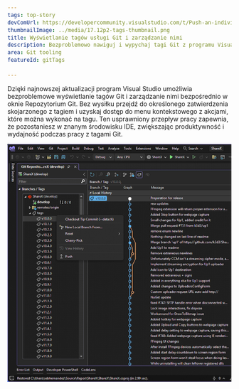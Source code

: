 ```yaml
---
tags: top-story
devComUrl: https://developercommunity.visualstudio.com/t/Push-an-individual-tag-from-Visual-Studi/1332043
thumbnailImage: ../media/17.12p2-tags-thumbnail.png
title: Wyświetlanie tagów usługi Git i zarządzanie nimi
description: Bezproblemowo nawiguj i wypychaj tagi Git z programu Visual Studio.
area: Git tooling
featureId: gitTags

---
```



Dzięki najnowszej aktualizacji program Visual Studio umożliwia bezproblemowe wyświetlanie tagów Git i zarządzanie nimi bezpośrednio w oknie Repozytorium Git. Bez wysiłku przejdź do określonego zatwierdzenia skojarzonego z tagiem i uzyskaj dostęp do menu kontekstowego z akcjami, które można wykonać na tagu. Ten usprawniony przepływ pracy zapewnia, że pozostaniesz w znanym środowisku IDE, zwiększając produktywność i wydajność podczas pracy z tagami Git.

![Powiadomienie git mv](../media/17.12p2-tags.png)
